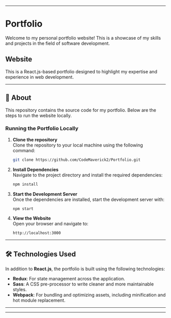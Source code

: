 
---

# Portfolio

Welcome to my personal portfolio website! This is a showcase of my skills and projects in the field of software development.

## Website

This is a React.js-based portfolio designed to highlight my expertise and experience in web development.

---

## 🚀 About

This repository contains the source code for my portfolio. Below are the steps to run the website locally.

### Running the Portfolio Locally

1. **Clone the repository**  
   Clone the repository to your local machine using the following command:
   ```bash
   git clone https://github.com/CodeMaverick2/Portfolio.git
   ```

2. **Install Dependencies**  
   Navigate to the project directory and install the required dependencies:
   ```bash
   npm install
   ```

3. **Start the Development Server**  
   Once the dependencies are installed, start the development server with:
   ```bash
   npm start
   ```

4. **View the Website**  
   Open your browser and navigate to:
   ```
   http://localhost:3000
   ```

---

## 🛠️ Technologies Used

In addition to **React.js**, the portfolio is built using the following technologies:

- **Redux**: For state management across the application.
- **Sass**: A CSS pre-processor to write cleaner and more maintainable styles.
- **Webpack**: For bundling and optimizing assets, including minification and hot module replacement.

---

---

